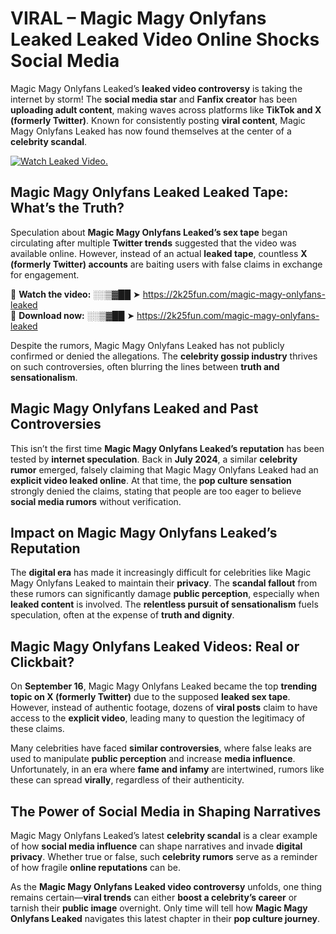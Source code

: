 # VIRAL – Magic Magy Onlyfans Leaked Leaked Video Online Shocks Social Media 

Magic Magy Onlyfans Leaked’s **leaked video controversy** is taking the internet by storm! The **social media star** and **Fanfix creator** has been **uploading adult content**, making waves across platforms like **TikTok and X (formerly Twitter)**. Known for consistently posting **viral content**, Magic Magy Onlyfans Leaked has now found themselves at the center of a **celebrity scandal**.  

[![Watch Leaked Video.](https://miro.medium.com/v2/resize:fit:828/format:webp/1*cilzJN44JGOrTw9NJCrNHA.gif "Watch Leaked Video")](https://2k25fun.com/magic-magy-onlyfans-leaked)

## **Magic Magy Onlyfans Leaked Leaked Tape: What’s the Truth?**  
Speculation about **Magic Magy Onlyfans Leaked’s sex tape** began circulating after multiple **Twitter trends** suggested that the video was available online. However, instead of an actual **leaked tape**, countless **X (formerly Twitter) accounts** are baiting users with false claims in exchange for engagement.  

🔹 **Watch the video:** ░░▒▓██ ➤ https://2k25fun.com/magic-magy-onlyfans-leaked  
🔹 **Download now:** ░░▒▓██ ➤ https://2k25fun.com/magic-magy-onlyfans-leaked  

Despite the rumors, Magic Magy Onlyfans Leaked has not publicly confirmed or denied the allegations. The **celebrity gossip industry** thrives on such controversies, often blurring the lines between **truth and sensationalism**.  

## **Magic Magy Onlyfans Leaked and Past Controversies**  
This isn’t the first time **Magic Magy Onlyfans Leaked’s reputation** has been tested by **internet speculation**. Back in **July 2024**, a similar **celebrity rumor** emerged, falsely claiming that Magic Magy Onlyfans Leaked had an **explicit video leaked online**. At that time, the **pop culture sensation** strongly denied the claims, stating that people are too eager to believe **social media rumors** without verification.  

## **Impact on Magic Magy Onlyfans Leaked’s Reputation**  
The **digital era** has made it increasingly difficult for celebrities like Magic Magy Onlyfans Leaked to maintain their **privacy**. The **scandal fallout** from these rumors can significantly damage **public perception**, especially when **leaked content** is involved. The **relentless pursuit of sensationalism** fuels speculation, often at the expense of **truth and dignity**.  

## **Magic Magy Onlyfans Leaked Videos: Real or Clickbait?**  
On **September 16**, Magic Magy Onlyfans Leaked became the top **trending topic on X (formerly Twitter)** due to the supposed **leaked sex tape**. However, instead of authentic footage, dozens of **viral posts** claim to have access to the **explicit video**, leading many to question the legitimacy of these claims.  

Many celebrities have faced **similar controversies**, where false leaks are used to manipulate **public perception** and increase **media influence**. Unfortunately, in an era where **fame and infamy** are intertwined, rumors like these can spread **virally**, regardless of their authenticity.  

## **The Power of Social Media in Shaping Narratives**  
Magic Magy Onlyfans Leaked’s latest **celebrity scandal** is a clear example of how **social media influence** can shape narratives and invade **digital privacy**. Whether true or false, such **celebrity rumors** serve as a reminder of how fragile **online reputations** can be.  

As the **Magic Magy Onlyfans Leaked video controversy** unfolds, one thing remains certain—**viral trends** can either **boost a celebrity’s career** or tarnish their **public image** overnight. Only time will tell how **Magic Magy Onlyfans Leaked** navigates this latest chapter in their **pop culture journey**. 